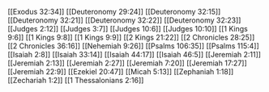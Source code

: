 [[Exodus 32:34]]
[[Deuteronomy 29:24]]
[[Deuteronomy 32:15]]
[[Deuteronomy 32:21]]
[[Deuteronomy 32:22]]
[[Deuteronomy 32:23]]
[[Judges 2:12]]
[[Judges 3:7]]
[[Judges 10:6]]
[[Judges 10:10]]
[[1 Kings 9:6]]
[[1 Kings 9:8]]
[[1 Kings 9:9]]
[[2 Kings 21:22]]
[[2 Chronicles 28:25]]
[[2 Chronicles 36:16]]
[[Nehemiah 9:26]]
[[Psalms 106:35]]
[[Psalms 115:4]]
[[Isaiah 2:8]]
[[Isaiah 33:14]]
[[Isaiah 44:17]]
[[Isaiah 46:5]]
[[Jeremiah 2:11]]
[[Jeremiah 2:13]]
[[Jeremiah 2:27]]
[[Jeremiah 7:20]]
[[Jeremiah 17:27]]
[[Jeremiah 22:9]]
[[Ezekiel 20:47]]
[[Micah 5:13]]
[[Zephaniah 1:18]]
[[Zechariah 1:2]]
[[1 Thessalonians 2:16]]
